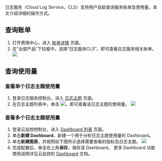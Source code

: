 日志服务（Cloud Log Service，CLS）支持用户自助查询服务账单及使用量，本文介绍详细的操作方式。

## 查询账单

1. 打开费用中心，进入 [账单详情](https://console.cloud.tencent.com/expense/bill/summary?type=resource) 页面。
2. 在“全部产品”下拉框中，选择“日志服务CLS”，即可查看日志服务相关账单。
![](https://qcloudimg.tencent-cloud.cn/raw/50e8340434a858e22ad707d5888c122f.png)


## 查询使用量

### 查看单个日志主题使用量

1. 登录日志服务控制台，进入 [日志主题](https://console.cloud.tencent.com/cls/topic) 页面。
2. 在日志主题列表中，单击 ![](https://qcloudimg.tencent-cloud.cn/raw/9876ff99b4cb8853fe291ceec5b5b7ea.png)，即可查看该日志主题的使用量。
![](https://qcloudimg.tencent-cloud.cn/raw/c4a34cfd8d96c2e53c08944e26cf35de.png)


### 查看多个日志主题使用量

1. 登录云监控控制台，进入 [Dashboard 列表](https://console.cloud.tencent.com/monitor/dashboard2/dashboards) 页面。
2. 单击**新建 Dashboard**，新建一个用于分析日志主题使用量的 Dashboard。
3. 单击**新建图表**，并按照如下图所示选择需要查看的指标及日志主题。
![](https://qcloudimg.tencent-cloud.cn/raw/ffc9e756eb47555ffe0b902a3ff46b57.png)
4. 完成配置后，单击右上角**保存**，保存该 Dashboard。
更多 Dashboard 功能使用说明详见云监控的 [Dashboard](https://cloud.tencent.com/document/product/248/47161) 文档。

